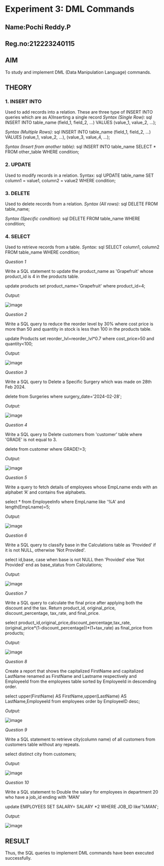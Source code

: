# Experiment 3: DML Commands
## Name:Pochi Reddy.P
## Reg.no:212223240115
## AIM
To study and implement DML (Data Manipulation Language) commands.

## THEORY

### 1. INSERT INTO
Used to add records into a relation.
These are three type of INSERT INTO queries which are as
A)Inserting a single record
*Syntax (Single Row):*
sql
INSERT INTO table_name (field_1, field_2, ...) VALUES (value_1, value_2, ...);

*Syntax (Multiple Rows):*
sql
INSERT INTO table_name (field_1, field_2, ...) VALUES
(value_1, value_2, ...),
(value_3, value_4, ...);

*Syntax (Insert from another table):*
sql
INSERT INTO table_name SELECT * FROM other_table WHERE condition;

### 2. UPDATE
Used to modify records in a relation.
Syntax:
sql
UPDATE table_name SET column1 = value1, column2 = value2 WHERE condition;

### 3. DELETE
Used to delete records from a relation.
*Syntax (All rows):*
sql
DELETE FROM table_name;

*Syntax (Specific condition):*
sql
DELETE FROM table_name WHERE condition;

### 4. SELECT
Used to retrieve records from a table.
*Syntax:*
sql
SELECT column1, column2 FROM table_name WHERE condition;

*Question 1*

Write a SQL statement to update the product_name as 'Grapefruit' whose product_id is 4 in the products table.

update products
set product_name='Grapefruit'
where product_id=4;

*Output:*

![image](https://github.com/user-attachments/assets/f7cb35b7-e15c-4d6d-be26-695316a2752f)

*Question 2*

Write a SQL query to reduce the reorder level by 30% where cost price is more than 50 and quantity in stock is less than 100 in the products table.

update Products
set reorder_lvl=reorder_lvl*0.7
where cost_price>50 and quantity<100;

*Output:*

![image](https://github.com/user-attachments/assets/be6557eb-cca2-408a-ba08-390d6e796285)

*Question 3*

Write a SQL query to Delete a Specific Surgery which was made on 28th Feb 2024.

delete from Surgeries 
where surgery_date='2024-02-28';

*Output:*

![image](https://github.com/user-attachments/assets/10904988-223a-42e7-94ca-3b48b01b9c31)

*Question 4*

Write a SQL query to Delete customers from 'customer' table where 'GRADE' is not equal to 3.

delete from customer
where GRADE!=3;

*Output:*

![image](https://github.com/user-attachments/assets/79285c8a-2978-407d-82ba-b3c2cdb69272)

*Question 5*

Write a query to fetch details of employees whose EmpLname ends with an alphabet ‘A’ and contains five alphabets.

select * from EmployeeInfo 
where EmpLname like '%A' and length(EmpLname)=5;

*Output:*

![image](https://github.com/user-attachments/assets/821d1823-0fea-438e-9709-d82220eea49a)

*Question 6*

Write a SQL query to classify base in the Calculations table as 'Provided' if it is not NULL, otherwise 'Not Provided'.

select id,base,
case when base is not NULL then 'Provided'
else 'Not Provided'
end as base_status
from Calculations;

*Output:*

![image](https://github.com/user-attachments/assets/01350e6d-b955-4d9f-8d27-c40f32b3423e)

*Question 7*

Write a SQL query to calculate the final price after applying both the discount and the tax. Return product_id, original_price, discount_percentage, tax_rate, and final_price.

select product_id,original_price,discount_percentage,tax_rate,(original_price*(1-discount_percentage))*(1+tax_rate) as final_price
from products;

*Output:*

![image](https://github.com/user-attachments/assets/1fb06574-24fd-4972-b6e2-79a5a2065676)

*Question 8*

Create a report that shows the capitalized FirstName and capitalized LastName renamed as FirstName and Lastname respectively and EmployeeId from the employees table sorted by EmployeeId in descending order.

select upper(FirstName) AS FirstName,upper(LastName) AS LastName,EmployeeId
from employees
order by EmployeeID desc;

*Output:*

![image](https://github.com/user-attachments/assets/fdff8b34-9326-409f-9a0f-184c53772e6c)

*Question 9*

Write a SQL statement to retrieve city(column name) of all customers from customers table without any repeats.

select distinct city from customers;

*Output:*

![image](https://github.com/user-attachments/assets/38dc88ff-bf42-4f73-a8ca-5a1b75ae5a23)

*Question 10*

Write a SQL statement to Double the salary for employees in department 20 who have a job_id ending with 'MAN'

update EMPLOYEES
SET SALARY= SALARY *2
WHERE JOB_ID like'%MAN';

*Output:*

![image](https://github.com/user-attachments/assets/30c35d8d-ef7b-4012-8554-9d1fe551bc5b)

## RESULT
Thus, the SQL queries to implement DML commands have been executed successfully.
